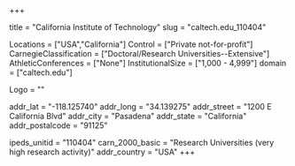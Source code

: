
+++

title = "California Institute of Technology"
slug = "caltech.edu_110404"

Locations = ["USA","California"]
Control = ["Private not-for-profit"]
CarnegieClassification = ["Doctoral/Research Universities--Extensive"]
AthleticConferences = ["None"]
InstitutionalSize = ["1,000 - 4,999"]
domain = ["caltech.edu"]

Logo = ""

addr_lat = "-118.125740"
addr_long = "34.139275"
addr_street = "1200 E California Blvd"
addr_city = "Pasadena"
addr_state = "California"
addr_postalcode = "91125"

ipeds_unitid = "110404"
carn_2000_basic = "Research Universities (very high research activity)"
addr_country = "USA"
+++
    
